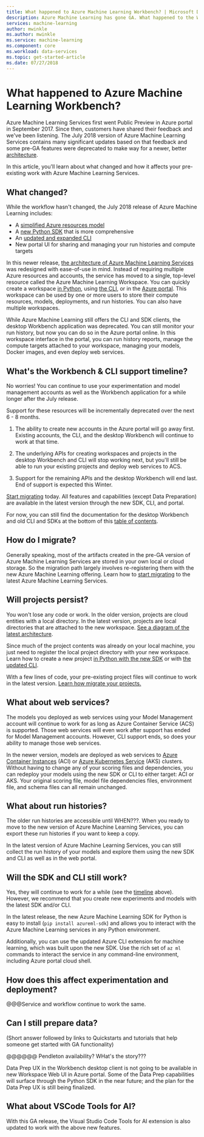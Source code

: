 ```yaml
---
title: What happened to Azure Machine Learning Workbench? | Microsoft Docs
description: Azure Machine Learning has gone GA. What happened to the Workbench application? 
services: machine-learning
author: mwinkle
ms.author: mwinkle
ms.service: machine-learning
ms.component: core
ms.workload: data-services
ms.topic: get-started-article
ms.date: 07/27/2018
---
```

# What happened to Azure Machine Learning Workbench?
 
Azure Machine Learning Services first went Public Preview in Azure portal in September 2017. Since then, customers have shared their feedback and we've been listening. The July 2018 version of Azure Machine Learning Services contains many significant updates based on that feedback and some pre-GA features were deprecated to make way for a newer, better [architecture](concept-azure-machine-learning-architecture.md). 

In this article, you'll learn about what changed and how it affects your pre-existing work with Azure Machine Learning Services.

## What changed?

While the workflow hasn't changed, the July 2018 release of Azure Machine Learning includes:
+ A [simplified Azure resources model](concept-azure-machine-learning-architecture.md)
+ A [new Python SDK](reference-azure-machine-learning-sdk.md) that is more comprehensive
+ An [updated and expanded CLI](reference-azure-machine-learning-sdk.md)
+ New portal UI for sharing and managing your run histories and compute targets

In this newer release, [the architecture of Azure Machine Learning Services](concept-azure-machine-learning-architecture.md) was redesigned with ease-of-use in mind. Instead of requiring multiple Azure resources and accounts, the service has moved to a single, top-level resource called the Azure Machine Learning Workspace.  You can quickly create a workspace [in Python](quickstart-set-up-in-python.md), using [the CLI](quickstart-set-up-in-cli.md), or in the [Azure portal](how-to-create-workspace-in-portal.md).  This workspace can be used by one or more users to store their compute resources, models, deployments, and run histories. You can also have multiple workspaces.

While Azure Machine Learning still offers the CLI and SDK clients, the desktop Workbench application was deprecated. You can still monitor your run history, but now you can do so in the Azure portal online. In this workspace interface in the portal, you can run history reports, manage the compute targets attached to your workspace, managing your models, Docker images, and even deploy web services.

<a name="timeline"></a>

## What's the Workbench & CLI support timeline?
No worries! You can continue to use your experimentation and model management accounts as well as the Workbench application for a while longer after the July release. 

Support for these resources will be incrementally deprecated over the next 6 - 8 months. 

1. The ability to create new accounts in the Azure portal will go away first. Existing accounts, the CLI, and the desktop Workbench will continue to work at that time.

1. The underlying APIs for creating workspaces and projects in the desktop Workbench and CLI will stop working next, but you'll still be able to run your existing projects and deploy web services to ACS. 

1. Support for the remaining APIs and the desktop Workbench will end last. End of support is expected this Winter. 

[Start migrating](how-to-migrate-to-ga.md) today. All features and capabilities (except Data Preparation) are available in the latest version through the new SDK, CLI, and portal.

For now, you can still find the documentation for the desktop Workbench and old CLI and SDKs at the bottom of this [table of contents](../desktop-workbench/tutorial-classifying-iris-part-1.md).

## How do I migrate?

Generally speaking, most of the artifacts created in the pre-GA version of Azure Machine Learning Services are stored in your own local or cloud storage. So the migration path largely involves re-registering them with the new Azure Machine Learning offering. Learn how to [start migrating](how-to-migrate-to-ga.md)  to the latest Azure Machine Learning Services.

## Will projects persist?

You won't lose any code or work. In the older version, projects are cloud entities with a local directory. In the latest version, projects are local directories that are attached to the new workspace. [See a diagram of the latest architecture](concept-azure-machine-learning-architecture.md). 

Since much of the project contents was already on your local machine, you just need to register the local project directory with your new workspace. Learn how to create a new project [in Python with the new SDK](quickstart-set-up-in-python.md) or with [the updated CLI](quickstart-set-up-in-cli.md).

With a few lines of code, your pre-existing project files will continue to work in the latest version. [Learn how migrate your projects.](how-to-migrate-to-ga.md#projects)

## What about web services?

The models you deployed as web services using your Model Management account will continue to work for as long as Azure Container Service (ACS) is supported. Those web services will even work after support has ended for Model Management accounts. However, CLI support ends, so does your ability to manage those web services.

In the newer version, models are deployed as web services to [Azure Container Instances]() (ACI) or [Azure Kubernetes Service]() (AKS) clusters. Without having to change any of your scoring files and dependencies, you can redeploy your models using the new SDK or CLI to either target: ACI or AKS. Your original scoring file, model file dependencies files, environment file, and schema files can all remain unchanged. 

## What about run histories?

The older run histories are accessible until WHEN???. When you ready to move to the new version of Azure Machine Learning Services, you can export these run histories if you want to keep a copy. 

In the latest version of Azure Machine Learning Services, you can still collect the run history of your models and explore them using the new SDK and CLI as well as in the web portal. 

## Will the SDK and CLI still work?
Yes, they will continue to work for a while (see the [timeline](#timeline) above). However, we recommend that you create new experiments and models with the latest SDK and/or CLI.   

In the latest release, the new Azure Machine Learning SDK for Python is easy to install (`pip install azureml-sdk`) and allows you to interact with the Azure Machine Learning services in any Python environment. 

Additionally, you can use the updated Azure CLI extension for machine learning, which was built upon the new SDK. Use the rich set of `az ml` commands to interact the service in any command-line environment, including Azure portal cloud shell.
 
## How does this affect experimentation and deployment?

@@@Service and workflow continue to work the same.

## Can I still prepare data?
(Short answer followed by links to Quickstarts and tutorials that help someone get started with GA functionality)

@@@@@@ Pendleton availability? WHat's the story???

Data Prep UX in the Workbench desktop client is not going to be available in new Workspace Web UI in Azure portal. Some of the Data Prep capabilities will surface through the Python SDK in the near future; and the plan for the Data Prep UX is still being finalized.
 

## What about VSCode Tools for AI?
With this GA release, the Visual Studio Code Tools for AI extension is also updated to work with the above new features.